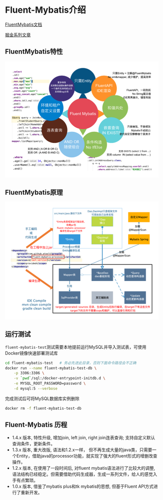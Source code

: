 # Fluent-Mybatis介绍

[FluentMybatis文档](https://gitee.com/fluent-mybatis/fluent-mybatis-docs)
    
[掘金系列文章](https://juejin.im/user/1811586730696142/posts)

## FluentMybatis特性
![-w930](image/fluent-mybatis-feature.png)

## FluentMybatis原理
![-w930](image/fluent-mybatis-driver.png)

## 运行测试

`fluent-mybatis-test`测试需要本地提前运行MySQL并导入测试表，可使用Docker镜像快速部署测试库

```bash
cd fluent-mybatis-test   # 务必先进此目录，否则下面命令路径会不正确
docker run --name fluent-mybatis-test-db \
    -p 3306:3306 \
    -v `pwd`/sql:/docker-entrypoint-initdb.d \
    -e MYSQL_ROOT_PASSWORD=password \
    -d mysql:5 --verbose
```

完成测试后可将MySQL数据库实例删除

```bash
docker rm -f fluent-mybatis-test-db
```

## Fluent-Mybatis 历程
- 1.4.x 版本, 特性升级, 增加join, left join, right join连表查询; 支持自定义默认查询条件，更新条件。
- 1.3.x 版本, 重大改版, 语法和1.2.x一样， 但不再生成大量的java类，只需要一个Entity，借助java的processor功能，就实现了强大的fluent形式的增删改查操作。
- 1.2.x 版本, 在使用了一段时间后, 对fluent mybatis语法进行了比较大的调整, 语法结构已经稳定。但需要借助代码生成器，生成一系列文件，给人的感觉入手有点繁琐。
- 1.0.x 版本, 借鉴了mybatis plus和tk mybatis的思想, 但基于Fluent API方式进行了重新开发。
